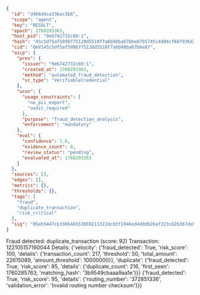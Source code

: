 ```json
{
  "id": "d4b6ddca336ac3b8",
  "scope": "agent",
  "key": "RESULT",
  "epoch": 1760293363,
  "host_pid": "9e6742732c60:1",
  "hash": "45c5df5af5998775128d5510f7a6b98ba67b6e87b5745c4d84cf887936d21752",
  "cid": "QmV145c5df5af5998775128d5510f7a6b98ba67b6e87",
  "aicp": {
    "prov": {
      "issuer": "9e6742732c60:1",
      "created_at": 1760293363,
      "method": "automated_fraud_detection",
      "vc_type": "VerifiableCredential"
    },
    "ucon": {
      "usage_constraints": [
        "no_pii_export",
        "audit_required"
      ],
      "purpose": "fraud_detection_analysis",
      "enforcement": "mandatory"
    },
    "eval": {
      "confidence": 1.0,
      "evidence_count": 0,
      "review_status": "pending",
      "evaluated_at": 1760293363
    }
  },
  "sources": [],
  "edges": [],
  "metrics": {},
  "thresholds": {},
  "tags": [
    "fraud",
    "duplicate_transaction",
    "risk_critical"
  ],
  "sig": "85eb5447cb330b46553059211322dc03f1946ed4d8db26af323c626367da923c"
}
```

Fraud detected: duplicate_transaction (score: 92)
Transaction: 122105157190044
Details: {'velocity': {'fraud_detected': True, 'risk_score': 100, 'details': {'transaction_count': 217, 'threshold': 50, 'total_amount': 22615089, 'amount_threshold': 10000000}}, 'duplicate': {'fraud_detected': True, 'risk_score': 85, 'details': {'duplicate_count': 216, 'first_seen': 1760285763, 'matching_hash': '3b9549cbaaa9aa1e'}}} {'fraud_detected': True, 'risk_score': 95, 'details': {'routing_number': '372851336', 'validation_error': 'Invalid routing number checksum'}}}